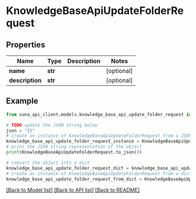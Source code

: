 # KnowledgeBaseApiUpdateFolderRequest


## Properties

Name | Type | Description | Notes
------------ | ------------- | ------------- | -------------
**name** | **str** |  | [optional] 
**description** | **str** |  | [optional] 

## Example

```python
from suna_api_client.models.knowledge_base_api_update_folder_request import KnowledgeBaseApiUpdateFolderRequest

# TODO update the JSON string below
json = "{}"
# create an instance of KnowledgeBaseApiUpdateFolderRequest from a JSON string
knowledge_base_api_update_folder_request_instance = KnowledgeBaseApiUpdateFolderRequest.from_json(json)
# print the JSON string representation of the object
print(KnowledgeBaseApiUpdateFolderRequest.to_json())

# convert the object into a dict
knowledge_base_api_update_folder_request_dict = knowledge_base_api_update_folder_request_instance.to_dict()
# create an instance of KnowledgeBaseApiUpdateFolderRequest from a dict
knowledge_base_api_update_folder_request_from_dict = KnowledgeBaseApiUpdateFolderRequest.from_dict(knowledge_base_api_update_folder_request_dict)
```
[[Back to Model list]](../README.md#documentation-for-models) [[Back to API list]](../README.md#documentation-for-api-endpoints) [[Back to README]](../README.md)


